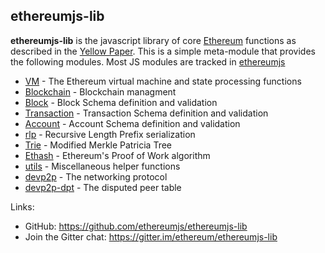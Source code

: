 ## ethereumjs-lib

**ethereumjs-lib** is the javascript library of core [Ethereum](http://ethereum.org/) functions as described in the [Yellow Paper](https://github.com/ethereum/yellowpaper). This is a simple meta-module that provides the following modules. Most JS modules are tracked in [ethereumjs](https://github.com/ethereumjs)

- [VM](https://github.com/ethereumjs/ethereumjs-vm) - The Ethereum   virtual machine and state processing functions
- [Blockchain](https://github.com/ethereumjs/ethereumjs-blockchain) -   Blockchain managment
- [Block](https://github.com/ethereumjs/ethereumjs-block) - Block   Schema definition and validation
- [Transaction](https://github.com/ethereumjs/ethereumjs-tx) -   Transaction Schema definition and validation
- [Account](https://github.com/ethereumjs/ethereumjs-account) -   Account Schema definition and validation
- [rlp](https://github.com/ethereumjs/rlp) - Recursive Length Prefix   serialization
- [Trie](https://github.com/ethereumjs/merkle-patricia-tree) -   Modified Merkle Patricia Tree
- [Ethash](https://github.com/ethereumjs/ethashjs) - Ethereum\'s Proof   of Work algorithm
- [utils](https://github.com/ethereumjs/ethereumjs-util) -   Miscellaneous helper functions
- [devp2p](https://github.com/ethereumjs/node-devp2p) - The networking   protocol
- [devp2p-dpt](https://github.com/ethereumjs/node-devp2p-dpt) - The   disputed peer table

Links:

- GitHub: <https://github.com/ethereumjs/ethereumjs-lib>
- Join the Gitter chat: <https://gitter.im/ethereum/ethereumjs-lib>

